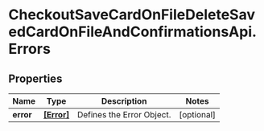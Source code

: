 # CheckoutSaveCardOnFileDeleteSavedCardOnFileAndConfirmationsApi.Errors

## Properties

Name | Type | Description | Notes
------------ | ------------- | ------------- | -------------
**error** | [**[Error]**](Error.md) | Defines the Error Object. | [optional] 


